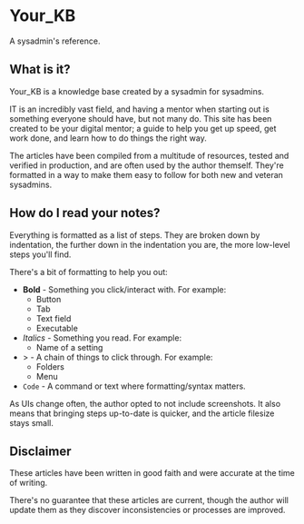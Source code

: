# Your_KB
A sysadmin's reference.

## What is it?
Your_KB is a knowledge base created by a sysadmin for sysadmins. 

IT is an incredibly vast field, and having a mentor when starting out is something everyone should have, but not many do. This site has been created to be your digital mentor; a guide to help you get up speed, get work done, and learn how to do things the right way.

The articles have been compiled from a multitude of resources, tested and verified in production, and are often used by the author themself. They're formatted in a way to make them easy to follow for both new and veteran sysadmins. 

## How do I read your notes?
Everything is formatted as a list of steps. They are broken down by indentation, the further down in the indentation you are, the more low-level steps you'll find.

There's a bit of formatting to help you out:
- **Bold** - Something you click/interact with. For example:
  - Button
  - Tab
  - Text field 
  - Executable
- *Italics* - Something you read. For example:
  - Name of a setting
- \> - A chain of things to click through. For example:
  - Folders
  - Menu
- `Code` - A command or text where formatting/syntax matters.

As UIs change often, the author opted to not include screenshots. It also means that bringing steps up-to-date is quicker, and the article filesize stays small.

## Disclaimer
These articles have been written in good faith and were accurate at the time of writing.

There's no guarantee that these articles are current, though the author will update them as they discover inconsistencies or processes are improved.